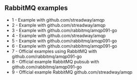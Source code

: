 ## RabbitMQ examples

- 1 - Example with github.com/streadway/amqp
- 2 - Example with github.com/streadway/amqp
- 3 - Example with github.com/rabbitmq/amqp091-go
- 4 - Example with github.com/streadway/amqp
- 5 - Example with github.com/rabbitmq/amqp091-go
- 6 - Example with github.com/rabbitmq/amqp091-go
- 7 - Official examples using RabbitMQ with github.com/rabbitmq/amqp091-go
- 8 - Official example RabbitMQ pubsub with github.com/rabbitmq/amqp091-go
- 9 - Official example RabbitMQ github.com/streadway/amqp
